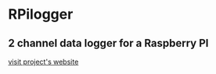 RPilogger
=========

## 2 channel data logger for a Raspberry PI 

[visit project's website](http://geodata.ggki.hu/rpilogger)
